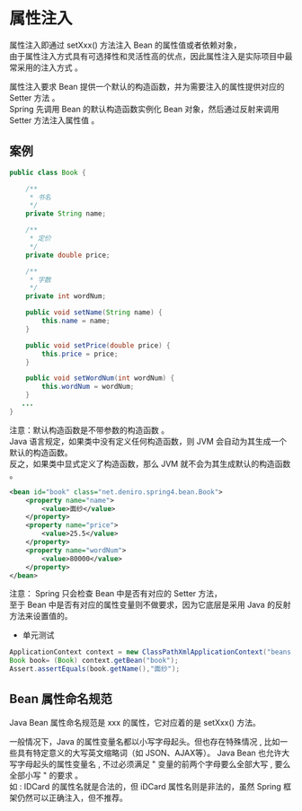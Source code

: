 # 属性注入


属性注入即通过 setXxx() 方法注入 Bean 的属性值或者依赖对象，  
由于属性注入方式具有可选择性和灵活性高的优点，因此属性注入是实际项目中最常采用的注入方式 。

属性注入要求 Bean 提供一个默认的构造函数，并为需要注入的属性提供对应的 Setter 方法 。  
Spring 先调用 Bean 的默认构造函数实例化 Bean 对象，然后通过反射来调用 Setter 方法注入属性值 。  

## 案例

```java
public class Book {

    /**
     * 书名
     */
    private String name;

    /**
     * 定价
     */
    private double price;

    /**
     * 字数
     */
    private int wordNum;

    public void setName(String name) {
        this.name = name;
    }

    public void setPrice(double price) {
        this.price = price;
    }

    public void setWordNum(int wordNum) {
        this.wordNum = wordNum;
    }
   ...
}
```
注意：默认构造函数是不带参数的构造函数 。  
Java 语言规定，如果类中没有定义任何构造函数，则 JVM 会自动为其生成一个默认的构造函数。  
反之，如果类中显式定义了构造函数，那么 JVM 就不会为其生成默认的构造函数 。

```xml
<bean id="book" class="net.deniro.spring4.bean.Book">
    <property name="name">
        <value>面纱</value>
    </property>
    <property name="price">
        <value>25.5</value>
    </property>
    <property name="wordNum">
        <value>80000</value>
    </property>
</bean>
```  

注意： Spring 只会检查 Bean 中是否有对应的 Setter 方法，  
至于 Bean 中是否有对应的属性变量则不做要求，因为它底层是采用 Java 的反射方法来设置值的。

* 单元测试
```java
ApplicationContext context = new ClassPathXmlApplicationContext("beans.xml");
Book book= (Book) context.getBean("book");
Assert.assertEquals(book.getName(),"面纱");
```  

## Bean 属性命名规范

Java Bean 属性命名规范是 xxx 的属性，它对应着的是 setXxx() 方法。

一般情况下，Java 的属性变量名都以小写字母起头。但也存在特殊情况 , 比如一些具有特定意义的大写英文缩略词（如 JSON、AJAX等）。 
Java Bean 也允许大写字母起头的属性变量名 , 不过必须满足 " 变量的前两个字母要么全部大写 , 要么全部小写 " 的要求 。  
如 : IDCard 的属性名就是合法的，但 iDCard 属性名则是非法的，虽然 Spring 框架仍然可以正确注入，但不推荐。
